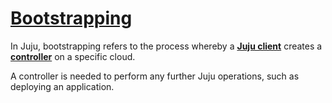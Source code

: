 # **[Bootstrapping](https://juju.is/docs/juju/bootstrapping)**

In Juju, bootstrapping refers to the process whereby a **[Juju client](./juju_client.md)** creates a **[controller](./controller.md)** on a specific cloud.

A controller is needed to perform any further Juju operations, such as deploying an application.
